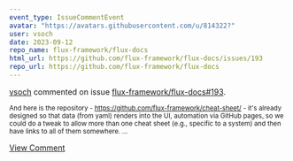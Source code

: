 ```yaml
---
event_type: IssueCommentEvent
avatar: "https://avatars.githubusercontent.com/u/814322?"
user: vsoch
date: 2023-09-12
repo_name: flux-framework/flux-docs
html_url: https://github.com/flux-framework/flux-docs/issues/193
repo_url: https://github.com/flux-framework/flux-docs
---
```


<a href='https://github.com/vsoch' target='_blank'>vsoch</a> commented on issue <a href='https://github.com/flux-framework/flux-docs/issues/193' target='_blank'>flux-framework/flux-docs#193</a>.

<small>And here is the repository - https://github.com/flux-framework/cheat-sheet/ - it's already designed so that data (from yaml) renders into the UI, automation via GitHub pages, so we could do a tweak to allow more than one cheat sheet (e.g., specific to a system) and then have links to all of them somewhere. ...</small>

<a href='https://github.com/flux-framework/flux-docs/issues/193' target='_blank'>View Comment</a>